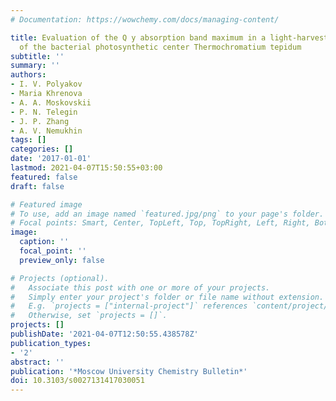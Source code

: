 ```yaml
---
# Documentation: https://wowchemy.com/docs/managing-content/

title: Evaluation of the Q y absorption band maximum in a light-harvesting complex
  of the bacterial photosynthetic center Thermochromatium tepidum
subtitle: ''
summary: ''
authors:
- I. V. Polyakov
- Maria Khrenova
- A. A. Moskovskii
- P. N. Telegin
- J. P. Zhang
- A. V. Nemukhin
tags: []
categories: []
date: '2017-01-01'
lastmod: 2021-04-07T15:50:55+03:00
featured: false
draft: false

# Featured image
# To use, add an image named `featured.jpg/png` to your page's folder.
# Focal points: Smart, Center, TopLeft, Top, TopRight, Left, Right, BottomLeft, Bottom, BottomRight.
image:
  caption: ''
  focal_point: ''
  preview_only: false

# Projects (optional).
#   Associate this post with one or more of your projects.
#   Simply enter your project's folder or file name without extension.
#   E.g. `projects = ["internal-project"]` references `content/project/deep-learning/index.md`.
#   Otherwise, set `projects = []`.
projects: []
publishDate: '2021-04-07T12:50:55.438578Z'
publication_types:
- '2'
abstract: ''
publication: '*Moscow University Chemistry Bulletin*'
doi: 10.3103/s0027131417030051
---
```

